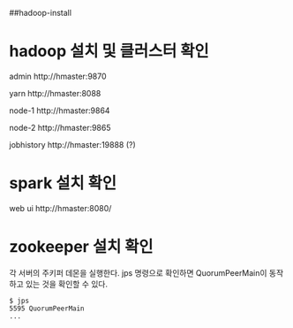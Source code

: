##hadoop-install

# hadoop 설치 및 클러스터 확인

admin http://hmaster:9870

yarn http://hmaster:8088

node-1 http://hmaster:9864

node-2 http://hmaster:9865

jobhistory http://hmaster:19888 (?)


#  spark 설치 확인
web ui http://hmaster:8080/

#  zookeeper 설치 확인
각 서버의 주키퍼 데몬을 실행한다.
jps 명령으로 확인하면 QuorumPeerMain이 동작하고 있는 것을 확인할 수 있다.

```
$ jps
5595 QuorumPeerMain
...
```
